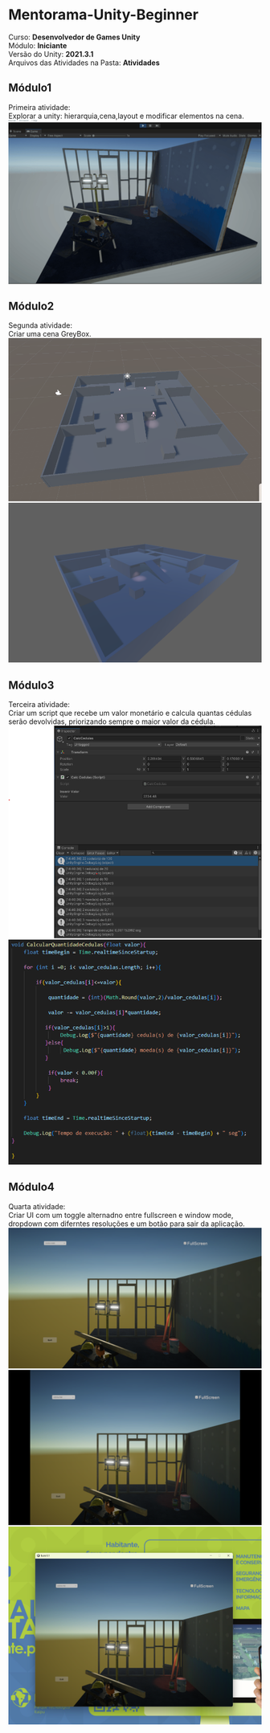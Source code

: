 # Mentorama-Unity-Beginner

Curso: **Desenvolvedor de Games Unity**<br/>
Módulo: **Iniciante**<br/>
Versão do Unity: **2021.3.1**<br/>
Arquivos das Atividades na Pasta: **Atividades**

## Módulo1

Primeira atividade:<br/>
Explorar a unity: hierarquia,cena,layout e modificar elementos na cena.
<img src ="./Atividades\Modulo1\atividade1gif.gif" alt="Atividade1Gif"/>

## Módulo2

Segunda atividade:<br/>
Criar uma cena GreyBox.
<img src="./Atividades/Modulo2/edit_mode.png"/>
<img src="./Atividades/Modulo2/playMode.png"/>

## Módulo3

Terceira atividade:</br>
Criar um script que recebe um valor monetário e calcula quantas cédulas serão devolvidas, priorizando sempre o maior valor da cédula.
<img src="./Atividades/Modulo3/calcularCedulas.png">
<img src="./Atividades/Modulo3/codigo.png"/>

## Módulo4

Quarta atividade:<br/>
Criar UI com um toggle alternadno entre fullscreen e window mode, dropdown com diferntes resoluções e um botão para sair da aplicação.
<img src="./Atividades/Modulo4/fullscreen.png">
<img src="./Atividades/Modulo4/1024x768 fullscreen.png">
<img src="./Atividades/Modulo4/window mode.png">